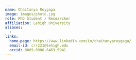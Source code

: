 ```yaml
---
name: Chaitanya Roygaga
image: images/photo.jpg
role: PhD Student / Researcher
affiliation: Lehigh University
aliases:
  - 
links:
  home-page: https://www.linkedin.com/in/chaitanyaroygaga/
  email-id: crr221@lehigh.edu
  orcid: 0009-0008-6463-5941
---
```



